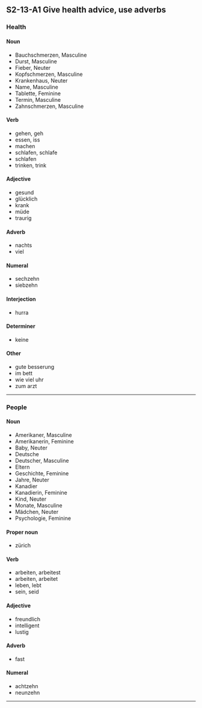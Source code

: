 ## S2-13-A1 Give health advice, use adverbs
### Health
#### Noun
- Bauchschmerzen, Masculine
- Durst, Masculine
- Fieber, Neuter
- Kopfschmerzen, Masculine
- Krankenhaus, Neuter
- Name, Masculine
- Tablette, Feminine
- Termin, Masculine
- Zahnschmerzen, Masculine
#### Verb
- gehen, geh
- essen, iss
- machen
- schlafen, schlafe
- schlafen
- trinken, trink
#### Adjective
- gesund
- glücklich
- krank
- müde
- traurig
#### Adverb
- nachts
- viel
#### Numeral
- sechzehn
- siebzehn
#### Interjection
- hurra
#### Determiner
- keine
#### Other
- gute besserung
- im bett
- wie viel uhr
- zum arzt
---
### People
#### Noun
- Amerikaner, Masculine
- Amerikanerin, Feminine
- Baby, Neuter
- Deutsche
- Deutscher, Masculine
- Eltern
- Geschichte, Feminine
- Jahre, Neuter
- Kanadier
- Kanadierin, Feminine
- Kind, Neuter
- Monate, Masculine
- Mädchen, Neuter
- Psychologie, Feminine
#### Proper noun
- zürich
#### Verb
- arbeiten, arbeitest
- arbeiten, arbeitet
- leben, lebt
- sein, seid
#### Adjective
- freundlich
- intelligent
- lustig
#### Adverb
- fast
#### Numeral
- achtzehn
- neunzehn
---
